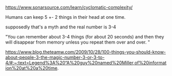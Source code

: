 https://www.sonarsource.com/learn/cyclomatic-complexity/

Humans can keep 5 +- 2 things in their head at one time.

supposedly that's a myth and the real number is 3-4

"You can remember about 3-4 things (for about 20 seconds) and
then they will disappear from memory unless you repeat them over and over. "

https://www.blog.theteamw.com/2009/10/28/100-things-you-should-know-about-people-3-the-magic-number-3-or-3-to-4/#:~:text=Legend%3A%20“A%20guy%20named%20Miller,of%20information%20at%20a%20time.
